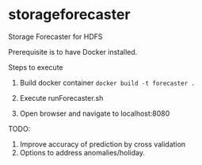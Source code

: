 # storageforecaster
Storage Forecaster for HDFS

Prerequisite is to have Docker installed.

Steps to execute
1. Build docker container
`docker build -t forecaster .`

2. Execute runForecaster.sh 

3. Open browser and navigate to localhost:8080

TODO:
1. Improve accuracy of prediction by cross validation
2. Options to address anomalies/holiday.
